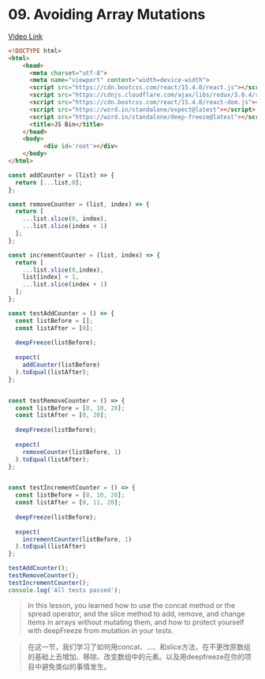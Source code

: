 # 09. Avoiding Array Mutations
[Video Link](https://egghead.io/lessons/javascript-redux-avoiding-array-mutations-with-concat-slice-and-spread)

```HTML
<!DOCTYPE html>
<html>
    <head>
      <meta charset="utf-8">
      <meta name="viewport" content="width=device-width">
      <script src="https://cdn.bootcss.com/react/15.4.0/react.js"></script>
      <script src="https://cdnjs.cloudflare.com/ajax/libs/redux/3.0.4/redux.js"></script>
      <script src="https://cdn.bootcss.com/react/15.4.0/react-dom.js"></script>
      <script src="https://wzrd.in/standalone/expect@latest"></script>
      <script src="https://wzrd.in/standalone/deep-freeze@latest"></script>
      <title>JS Bin</title>
    </head>
    <body>
          <div id='root'></div>
    </body>
</html>
```

```JavaScript
const addCounter = (list) => {
  return [...list,0];
};

const removeCounter = (list, index) => {
  return [
    ...list.slice(0, index),
    ...list.slice(index + 1)
  ];
};

const incrementCounter = (list, index) => {
  return [
    ...list.slice(0,index),
    list[index] + 1,
    ...list.slice(index + 1)
  ];
};

const testAddCounter = () => {
  const listBefore = [];
  const listAfter = [0];
  
  deepFreeze(listBefore);
  
  expect(
    addCounter(listBefore)
  ).toEqual(listAfter);
};


const testRemoveCounter = () => {
  const listBefore = [0, 10, 20];
  const listAfter = [0, 20];
  
  deepFreeze(listBefore);
  
  expect(
    removeCounter(listBefore, 1)
  ).toEqual(listAfter);
};


const testIncrementCounter = () => {
  const listBefore = [0, 10, 20];
  const listAfter = [0, 11, 20];
  
  deepFreeze(listBefore);
  
  expect(
    incrementCounter(listBefore, 1)
  ).toEqual(listAfter)
};

testAddCounter();
testRemoveCounter();
testIncrementCounter();
console.log('All tests passed');
```


> In this lesson, you learned how to use the concat method or the spread operator, and the slice method to add, remove, and change items in arrays without mutating them, and how to protect yourself with deepFreeze from mutation in your tests.

> 在这一节，我们学习了如何用concat、...、和slice方法，在不更改原数组的基础上去增加、移除、改变数组中的元素。以及用deepfreeze在你的项目中避免类似的事情发生。

